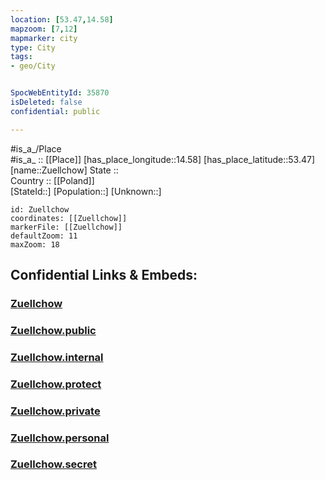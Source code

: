 ```yaml
---
location: [53.47,14.58] 
mapzoom: [7,12] 
mapmarker: city 
type: City
tags:
- geo/City


SpocWebEntityId: 35870
isDeleted: false
confidential: public

---
```

#is_a_/Place  
#is_a_ :: [[Place]] 
[has_place_longitude::14.58] 
[has_place_latitude::53.47] 
[name::Zuellchow] 
State ::  
Country :: [[Poland]]  
[StateId::] 
[Population::] 
[Unknown::] 


```leaflet
id: Zuellchow
coordinates: [[Zuellchow]] 
markerFile: [[Zuellchow]] 
defaultZoom: 11 
maxZoom: 18
```


## Confidential Links & Embeds: 

### [Zuellchow](/_Standards/Earth/Continent/Europe/Europe~East/Poland/Provinces~Poland/West_Pomeranian/City/Zuellchow.md) 

### [Zuellchow.public](/_public/Earth/Continent/Europe/Europe~East/Poland/Provinces~Poland/West_Pomeranian/City/Zuellchow.public.md) 

### [Zuellchow.internal](/_internal/Earth/Continent/Europe/Europe~East/Poland/Provinces~Poland/West_Pomeranian/City/Zuellchow.internal.md) 

### [Zuellchow.protect](/_protect/Earth/Continent/Europe/Europe~East/Poland/Provinces~Poland/West_Pomeranian/City/Zuellchow.protect.md) 

### [Zuellchow.private](/_private/Earth/Continent/Europe/Europe~East/Poland/Provinces~Poland/West_Pomeranian/City/Zuellchow.private.md) 

### [Zuellchow.personal](/_personal/Earth/Continent/Europe/Europe~East/Poland/Provinces~Poland/West_Pomeranian/City/Zuellchow.personal.md) 

### [Zuellchow.secret](/_secret/Earth/Continent/Europe/Europe~East/Poland/Provinces~Poland/West_Pomeranian/City/Zuellchow.secret.md)

